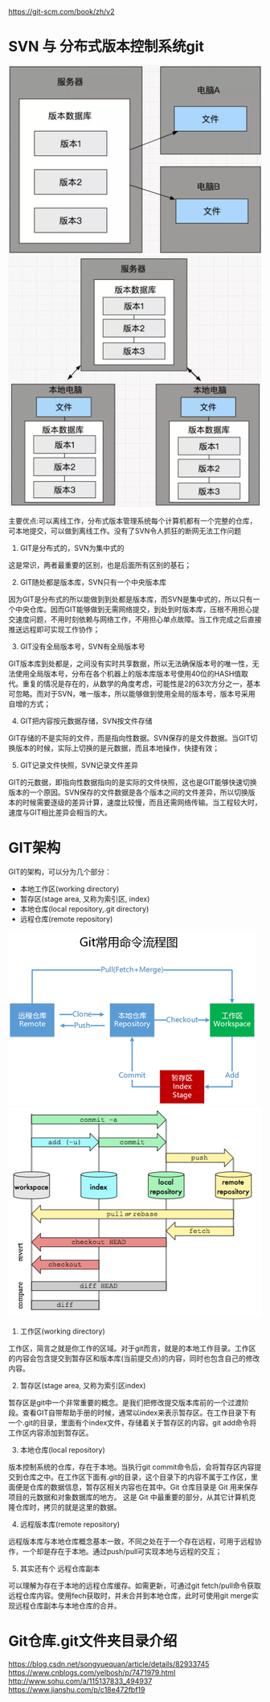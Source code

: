 https://git-scm.com/book/zh/v2
# SVN 与 分布式版本控制系统git
![](../img/git/svn_1.webp) 
![](../img/git/git_1.webp) 

主要优点:可以离线工作，分布式版本管理系统每个计算机都有一个完整的仓库，可本地提交，可以做到离线工作。没有了SVN令人抓狂的断网无法工作问题

1. GIT是分布式的，SVN为集中式的

这是常识，两者最重要的区别，也是后面所有区别的基石；

2. GIT随处都是版本库，SVN只有一个中央版本库

因为GIT是分布式的所以能做到到处都是版本库，而SVN是集中式的，所以只有一个中央仓库。因而GIT能够做到无需网络提交，到处到时版本库，压根不用担心提交速度问题，不用时刻依赖与网络工作，不用担心单点故障。当工作完成之后直接推送远程即可实现工作协作；

3. GIT没有全局版本号，SVN有全局版本号

GIT版本库到处都是，之间没有实时共享数据，所以无法确保版本号的唯一性，无法使用全局版本号，分布在各个机器上的版本库版本号使用40位的HASH值取代。重复的情况是存在的，从数学的角度考虑，可能性是2的63次方分之一，基本可忽略。而对于SVN，唯一版本，所以能够做到使用全局的版本号，版本号采用自增的方式；

4. GIT把内容按元数据存储，SVN按文件存储

GIT存储的不是实际的文件，而是指向性数据。SVN保存的是文件数据。当GIT切换版本的时候，实际上切换的是元数据，而且本地操作，快捷有效；

5. GIT记录文件快照，SVN记录文件差异

GIT的元数据，即指向性数据指向的是实际的文件快照，这也是GIT能够快速切换版本的一个原因。SVN保存的文件数据是各个版本之间的文件差异，所以切换版本的时候需要逐级的差异计算，速度比较慢，而且还需网络传输。当工程较大时，速度与GIT相比差异会相当的大。


# GIT架构
GIT的架构，可以分为几个部分：

- 本地工作区(working directory)
- 暂存区(stage area, 又称为索引区, index)
- 本地仓库(local repository,.git directory)
- 远程仓库(remote repository)

![](../img/git/git_1.png) 
![](../img/git/git_2.png)

1. 工作区(working directory)

工作区，简言之就是你工作的区域。对于git而言，就是的本地工作目录。工作区的内容会包含提交到暂存区和版本库(当前提交点)的内容，同时也包含自己的修改内容。

2. 暂存区(stage area, 又称为索引区index)

暂存区是git中一个非常重要的概念。是我们把修改提交版本库前的一个过渡阶段。查看GIT自带帮助手册的时候，通常以index来表示暂存区。在工作目录下有一个.git的目录，里面有个index文件，存储着关于暂存区的内容。git add命令将工作区内容添加到暂存区。

3. 本地仓库(local repository)

版本控制系统的仓库，存在于本地。当执行git commit命令后，会将暂存区内容提交到仓库之中。在工作区下面有.git的目录，这个目录下的内容不属于工作区，里面便是仓库的数据信息，暂存区相关内容也在其中。Git 仓库目录是 Git 用来保存项目的元数据和对象数据库的地方。 这是 Git 中最重要的部分，从其它计算机克隆仓库时，拷贝的就是这里的数据。

4. 远程版本库(remote repository)

远程版本库与本地仓库概念基本一致，不同之处在于一个存在远程，可用于远程协作，一个却是存在于本地。通过push/pull可实现本地与远程的交互；

5. 其实还有个 远程仓库副本

可以理解为存在于本地的远程仓库缓存。如需更新，可通过git fetch/pull命令获取远程仓库内容。使用fech获取时，并未合并到本地仓库，此时可使用git merge实现远程仓库副本与本地仓库的合并。

# Git仓库.git文件夹目录介绍
https://blog.csdn.net/songyuequan/article/details/82933745
https://www.cnblogs.com/yelbosh/p/7471979.html
http://www.sohu.com/a/115137833_494937
https://www.jianshu.com/p/c18e472fbf19